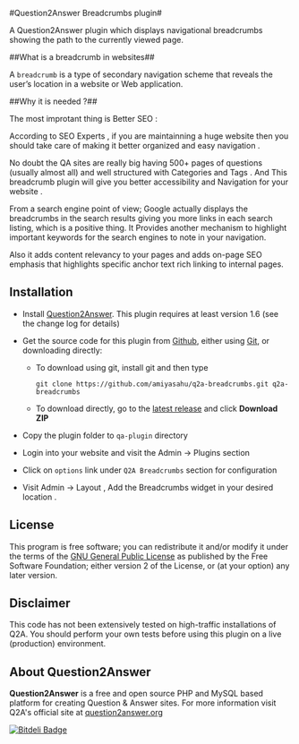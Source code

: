 #Question2Answer Breadcrumbs plugin#

A Question2Answer plugin which displays navigational breadcrumbs showing the path to the currently viewed page.

##What is a breadcrumb in websites##

A `breadcrumb` is a type of secondary navigation scheme that reveals the user’s location in a website or Web application.

##Why it is needed ?##

The most improtant thing is Better SEO : 
 
According to SEO Experts , if you are maintainning a huge website then you should take care of making it better organized and easy navigation .

No doubt the QA sites are really big having 500+ pages of questions (usually almost all) and well structured with Categories and Tags . And This breadcrumb plugin will give you better accessibility and Navigation for your website . 
 
From a search engine point of view; Google actually displays the breadcrumbs in the search results giving you more links in each search listing, which is a positive thing. It Provides another mechanism to highlight important keywords for the search engines to note in your navigation.
 
Also it adds content relevancy to your pages and adds on-page SEO emphasis that highlights specific anchor text rich linking to internal pages.

## Installation ##

* Install [Question2Answer][]. This plugin requires at least version 1.6 (see the change log for details)
* Get the source code for this plugin from [Github][], either using [Git][], or downloading directly:

   - To download using git, install git and then type 
      
      `git clone https://github.com/amiyasahu/q2a-breadcrumbs.git q2a-breadcrumbs`
      
   - To download directly, go to the [latest release][latest release] and click **Download ZIP**

* Copy the plugin folder to `qa-plugin` directory
* Login into your website and visit the Admin -> Plugins section 
* Click on `options` link under `Q2A Breadcrumbs` section for configuration
* Visit Admin -> Layout , Add the Breadcrumbs widget in your desired location .

## License ##
This program is free software; you can redistribute it and/or modify it under the terms of the [GNU General Public License](https://github.com/amiyasahu/q2a-breadcrumbs/blob/master/LICENSE) as published by the Free Software Foundation; either version 2 of the License, or (at your option) any later version.

## Disclaimer ##
This code has not been extensively tested on high-traffic installations of Q2A. You should perform your own tests before using this plugin on a live (production) environment. 

## About Question2Answer ##
**Question2Answer** is a free and open source PHP and MySQL based platform for creating Question & Answer sites. For more information visit Q2A's official site at [question2answer.org](http://www.question2answer.org/)


[![Bitdeli Badge](https://d2weczhvl823v0.cloudfront.net/amiyasahu/q2a-breadcrumbs/trend.png)](https://bitdeli.com/free "Bitdeli Badge")


  [Question2Answer]: http://www.question2answer.org/install.php
  [Git]: http://git-scm.com/
  [Github]: https://github.com/amiyasahu/q2a-breadcrumbs
  [latest release]: https://github.com/amiyasahu/q2a-breadcrumbs/releases/latest
